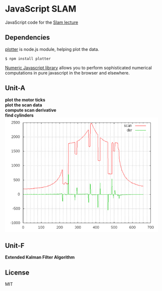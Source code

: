 # JavaScript SLAM
JavaScript code for the [Slam lecture](https://www.youtube.com/watch?v=B2qzYCeT9oQ&list=PLpUPoM7Rgzi_7YWn14Va2FODh7LzADBSm) 

## Dependencies 
[plotter](https://www.npmjs.com/package/plotter) is node.js module, helping plot the data.
```
$ npm install plotter
```
[Numeric Javascript library](http://www.numericjs.com/) allows you to perform sophisticated numerical computations in pure javascript in the browser and elsewhere.</br>

## Unit-A
**plot the motor ticks**</br>
**plot the scan data**</br>
**compute scan derivative**</br>
**find cylinders**</br>
![cylinders](https://github.com/pancx/slamjs/blob/master/Unit-A/scan7.png "cylinders")
</br>
## Unit-F
**Extended Kalman Filter Algorithm**</br>
## License

MIT
